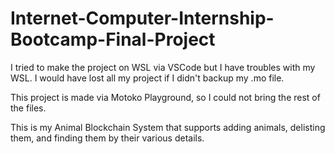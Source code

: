 # Internet-Computer-Internship-Bootcamp-Final-Project

I tried to make the project on WSL via VSCode but I have troubles with my WSL. I would have lost all my project if I didn't backup my .mo file.

This project is made via Motoko Playground, so I could not bring the rest of the files.

This is my Animal Blockchain System that supports adding animals, delisting them, and finding them by their various details.
